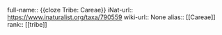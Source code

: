full-name:: {{cloze Tribe: Careae}}
iNat-url:: https://www.inaturalist.org/taxa/790559
wiki-url:: None
alias:: [[Careae]]
rank:: [[tribe]]